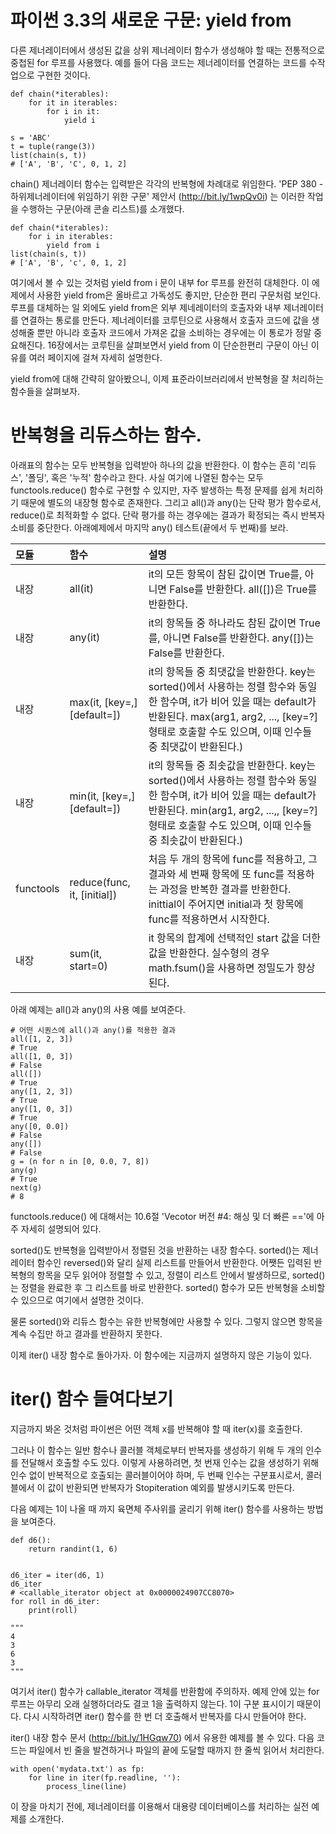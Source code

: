 <!-- 
- [UML클래스전략패턴](https://github.com/hyeonDD/fluent_python/blob/master/Part14/ex14-10/UML_class_diagram.png)
 -->
# 파이썬 3.3의 새로운 구문: yield from

다른 제너레이터에서 생성된 값을 상위 제너레이터 함수가 생성해야 할 때는 전통적으로 중첩된 for 루프를 사용했다.
예를 들어 다음 코드는 제너레이터를 연결하는 코드를 수작업으로 구현한 것이다.

```
def chain(*iterables):
    for it in iterables:
        for i in it:
            yield i

s = 'ABC'
t = tuple(range(3))
list(chain(s, t))
# ['A', 'B', 'C', 0, 1, 2]
```
chain() 제너레이터 함수는 입력받은 각각의 반복형에 차례대로 위임한다. 'PEP 380 - 하위제너레이터에 위임하기 위한 구문' 제안서 (http://bit.ly/1wpQv0i) 는 이러한 작업을 수행하는 구문(아래 콘솔 리스트)를 소개했다.
```
def chain(*iterables):
    for i in iterables:
        yield from i
list(chain(s, t))
# ['A', 'B', 'c', 0, 1, 2]
```
여기에서 볼 수 있는 것처럼 yield from i 문이 내부 for 루프를 완전히 대체한다. 이 에제에서 사용한 yield from은 올바르고 가독성도 좋지만, 단순한 편리 구문처럼 보인다. 루프를 대체하는 일 외에도 yield from은 외부 제네레이터의 호출자와 내부 제너레이터를 연결하는 통로를 만든다. 제너레이터를 코루틴으로 사용해서 호출자 코드에 값을 생성해줄 뿐만 아니라 호출자 코드에서 가져온 값을 소비하는 경우에는 이 통로가 정말 중요해진다. 16장에서는 코루틴을 살펴보면서 yield from 이 단순한편리 구문이 아닌 이유를 여러 페이지에 걸쳐 자세히 설명한다.

yield from에 대해 간략히 알아봤으니, 이제 표준라이브러리에서 반복형을 잘 처리하는 함수들을 살펴보자.

# 반복형을 리듀스하는 함수.
아래표의 함수는 모두 반복형을 입력받아 하나의 값을 반환한다. 이 함수는 흔히 '리듀스', '폴딩', 혹은 '누적' 함수라고 한다. 사실 여기에 나열된 함수는 모두 functools.reduce() 함수로 구현할 수 있지만, 자주 발생하는 특정 문제를 쉽게 처리하기 때문에 별도의 내장형 함수로 존재한다. 그리고 all()과 any()는 단락 평가 함수로서, reduce()로 최적화할 수 없다. 단락 평가를 하는 경우에는 결과가 확정되는 즉시 반복자 소비를 중단한다. 아래예제에서 마지막 any() 테스트(끝에서 두 번째)를 보라.

| 모듈 | 함수 | 설명 |
| :--- | :--- | :--- |
| 내장 | all(it) | it의 모든 항목이 참된 값이면 True를, 아니면 False를 반환한다. all([])은 True를 반환한다. |
| 내장 | any(it) | it의 항목들 중 하나라도 참된 값이면 True를, 아니면 False를 반환한다. any([])는 False를 반환한다. |
| 내장 | max(it, [key=,] [default=]) | it의 항목들 중 최댓값을 반환한다. key는 sorted()에서 사용하는 정렬 함수와 동일한 함수며, it가 비어 있을 때는 default가 반환된다. max(arg1, arg2, ..., [key=?]형태로 호출할 수도 있으며, 이때 인수들 중 최댓값이 반환된다.) |
| 내장 | min(it, [key=,] [default=]) | it의 항목들 중 최솟값을 반환한다. key는 sorted()에서 사용하는 정렬 함수와 동일한 함수며, it가 비어 있을 때는 default가 반환된다. min(arg1, arg2, ...,, [key=?]형태로 호출할 수도 있으며, 이때 인수들 중 최솟값이 반환된다.) |
| functools | reduce(func, it, [initial]) | 처음 두 개의 항목에 func를 적용하고, 그 결과와 세 번째 항목에 또 func를 적용하는 과정을 반복한 결과를 반환한다. inittial이 주어지면 initial과 첫 항목에 func를 적용하면서 시작한다. |
| 내장 | sum(it, start=0) | it 항목의 합계에 선택적인 start 값을 더한 값을 반환한다. 실수형의 경우 math.fsum()을 사용하면 정밀도가 향상된다. |

아래 예제는 all()과 any()의 사용 예를 보여준다.
```
# 어떤 시퀀스에 all()과 any()를 적용한 결과
all([1, 2, 3])
# True
all([1, 0, 3])
# False
all([])
# True
any([1, 2, 3])
# True
any([1, 0, 3])
# True
any([0, 0.0])
# False
any([])
# False
g = (n for n in [0, 0.0, 7, 8])
any(g)
# True
next(g)
# 8
```
functools.reduce() 에 대해서는 10.6절 'Vecotor 버전 #4: 해싱 및 더 빠른 =='에 아주 자세히 설명되어 있다.

sorted()도 반복형을 입력받아서 정렬된 것을 반환하는 내장 함수다. sorted()는 제너레이터 함수인 reversed()와 달리 실제 리스트를 만들어서 반환한다. 어쨋든 입력된 반복형의 항목을 모두 읽어야 정렬할 수 있고, 정렬이 리스트 안에서 발생하므로, sorted()는 정렬을 완료한 후 그 리스트를 바로 반환한다. sorted() 함수가 모든 반복형을 소비할 수 있으므로 여기에서 설명한 것이다.

물론 sorted()와 리듀스 함수는 유한 반복형에만 사용할 수 있다. 그렇지 않으면 항목을 계속 수집만 하고 결과를 반환하지 못한다.

이제 iter() 내장 함수로 돌아가자. 이 함수에는 지금까지 설명하지 않은 기능이 있다.

# iter() 함수 들여다보기
지금까지 봐온 것처럼 파이썬은 어떤 객체 x를 반복해야 할 때 iter(x)를 호출한다.

그러나 이 함수는 일반 함수나 콜러블 객체로부터 반복자를 생성하기 위해 두 개의 인수를 전달해서 호출할 수도 있다. 이렇게 사용하려면, 첫 번재 인수는 값을 생성하기 위해 인수 없이 반복적으로 호출되는 콜러블이어야 하며, 두 번째 인수는 구분표시로서, 콜러블에서 이 값이 반환되면 반복자가 Stopiteration 예외를 발생시키도록 만든다.

다음 예제는 1이 나올 때 까지 육면체 주사위를 굴리기 위해 iter() 함수를 사용하는 방법을 보여준다.
```
def d6():
    return randint(1, 6)


d6_iter = iter(d6, 1)
d6_iter
# <callable_iterator object at 0x0000024907CC8070>
for roll in d6_iter:
    print(roll)

"""
4
3
6
3
"""
```
여기서 iter() 함수가 callable_iterator 객체를 반환함에 주의하자. 예제 안에 있는 for 루프는 아무리 오래 실행하더라도 결코 1을 출력하지 않는다. 1이 구분 표시이기 때문이다. 다시 시작하려면 iter() 함수를 한 번 더 호출해서 반복자를 다시 만들어야 한다.

iter() 내장 함수 문서 (http://bit.ly/1HGqw70) 에서 유용한 예제를 볼 수 있다. 다음 코드는 파일에서 빈 줄을 발견하거나 파일의 끝에 도달할 때까지 한 줄씩 읽어서 처리한다.
```
with open('mydata.txt') as fp:
    for line in iter(fp.readline, ''):
        process_line(line)
```
이 장을 마치기 전에, 제너레이터를 이용해서 대용량 데이터베이스를 처리하는 실전 예제를 소개한다.
